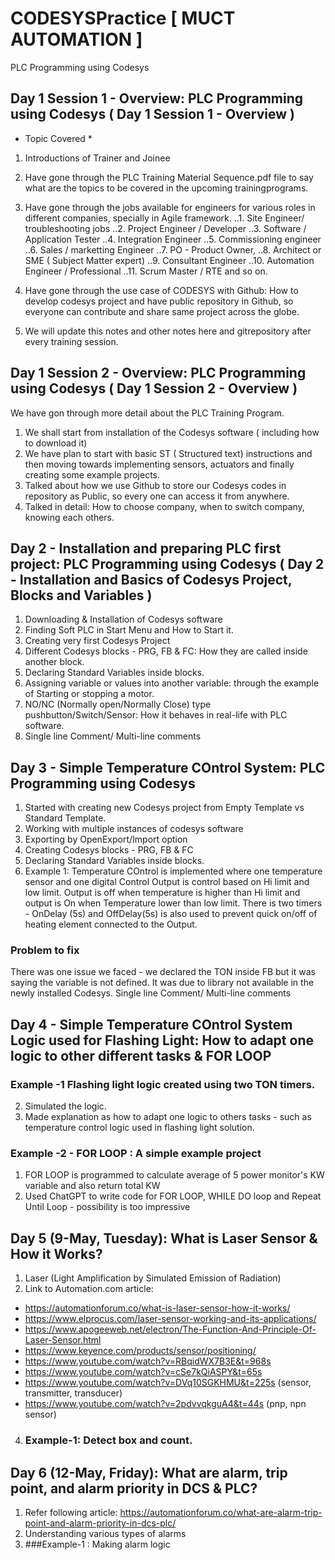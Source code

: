 # CODESYSPractice [ MUCT AUTOMATION ]
PLC Programming using Codesys

## Day 1 Session 1 - Overview: PLC Programming using Codesys ( Day 1 Session 1 - Overview )
  
  * Topic Covered * 
  1. Introductions of Trainer and Joinee
  2. Have gone through the PLC Training Material Sequence.pdf file to say what are the topics to be covered in the upcoming trainingprograms.
  2. Have gone through the jobs available for engineers for various roles in different companies, specially in Agile framework.
    ..1. Site Engineer/ troubleshooting jobs
    ..2. Project Engineer / Developer
    ..3. Software / Application Tester
    ..4. Integration Engineer
    ..5. Commissioning engineer
    ..6. Sales / marketting Engineer
    ..7. PO - Product Owner,
    ..8. Architect or SME ( Subject Matter expert)
    ..9. Consultant Engineer
    ..10. Automation Engineer / Professional
    ..11. Scrum Master / RTE
    and so on.
    
  3. Have gone through the use case of CODESYS with Github:
  How to develop codesys project and have public repository in Github, so everyone can contribute and share same project across the globe.
  
  4. We will update this notes and other notes here and gitrepository after every training session.
    
    
## Day 1 Session 2 - Overview: PLC Programming using Codesys ( Day 1 Session 2 - Overview )
We have gon through more detail about the PLC Training Program.
1. We shall start from installation of the Codesys software ( including how to download it)
2. We have plan to start with basic ST ( Structured text) instructions and then moving towards implementing sensors, actuators and finally creating some example projects.
3. Talked about how we use Github to store our Codesys codes in repository as Public, so every one can access it from anywhere.
4. Talked in detail: How to choose company, when to switch company, knowing each others.

## Day 2 - Installation and preparing PLC first project: PLC Programming using Codesys ( Day 2 - Installation and Basics of Codesys Project, Blocks and Variables )
1. Downloading & Installation of Codesys software
2. Finding Soft PLC in Start Menu and How to Start it.
3. Creating very first Codesys Project
4. Different Codesys blocks - PRG, FB & FC: How they are called inside another block.
5. Declaring Standard Variables inside blocks.
6. Assigning variable or values into another variable: through the example of Starting or stopping a motor.
7. NO/NC (Normally open/Normally Close) type pushbutton/Switch/Sensor: How it behaves in real-life with PLC software.
8. Single line Comment/ Multi-line comments

## Day 3 - Simple Temperature COntrol System: PLC Programming using Codesys
1. Started with creating new Codesys project from Empty Template vs Standard Template. 
2. Working with multiple instances of codesys software
3. Exporting by OpenExport/Import option
4. Creating Codesys blocks - PRG, FB & FC
5. Declaring Standard Variables inside blocks.
6. Example 1: Temperature COntrol is implemented where one temperature sensor and one digital Control Output is control based on Hi limit and low limit.
Output is off when temperature is higher than Hi limit and output is On when Temperature lower than low limit. There is two timers - OnDelay (5s) and OffDelay(5s) is also used to prevent quick on/off of heating element connected to the Output.
### Problem to fix
There was one issue we faced - we declared the TON inside FB but it was saying the variable is not defined. It was due to library not available in the newly installed Codesys.
Single line Comment/ Multi-line comments

## Day 4 - Simple Temperature COntrol System Logic used for Flashing Light: How to adapt one logic to other different tasks & FOR LOOP
### Example -1 Flashing light logic created using two TON timers.  
2. Simulated the logic.
3. Made explanation as how to adapt one logic to others tasks - such as temperature control logic used in flashing light solution.

### Example -2  - FOR LOOP : A simple example project 
1. FOR LOOP is programmed to calculate average of 5 power monitor's KW variable and also return total KW
2. Used ChatGPT to write code for FOR LOOP, WHILE DO loop and Repeat Until Loop - possibility is too impressive

## Day 5 (9-May, Tuesday): What is Laser Sensor & How it Works?
1. Laser (Light Amplification by Simulated Emission of Radiation)
2. Link to Automation.com article: 
  - https://automationforum.co/what-is-laser-sensor-how-it-works/ 
  - https://www.elprocus.com/laser-sensor-working-and-its-applications/
  - https://www.apogeeweb.net/electron/The-Function-And-Principle-Of-Laser-Sensor.html
  - https://www.keyence.com/products/sensor/positioning/
  - https://www.youtube.com/watch?v=RBqidWX7B3E&t=968s   
  - https://www.youtube.com/watch?v=cSe7kQiASPY&t=65s
  - https://www.youtube.com/watch?v=DVq10SGKHMU&t=225s (sensor, transmitter, transducer)
  - https://www.youtube.com/watch?v=2pdvvqkguA4&t=44s (pnp, npn sensor)
4. ### Example-1: Detect box and count.

##  Day 6 (12-May, Friday): What are alarm, trip point, and alarm priority in DCS & PLC?
1. Refer following article: https://automationforum.co/what-are-alarm-trip-point-and-alarm-priority-in-dcs-plc/
2. Understanding various types of alarms
3. ###Example-1 : Making alarm logic
